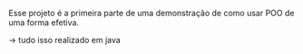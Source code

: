 Esse projeto é a primeira parte de uma demonstração de como usar  POO de uma forma efetiva.

-> tudo isso realizado em java
